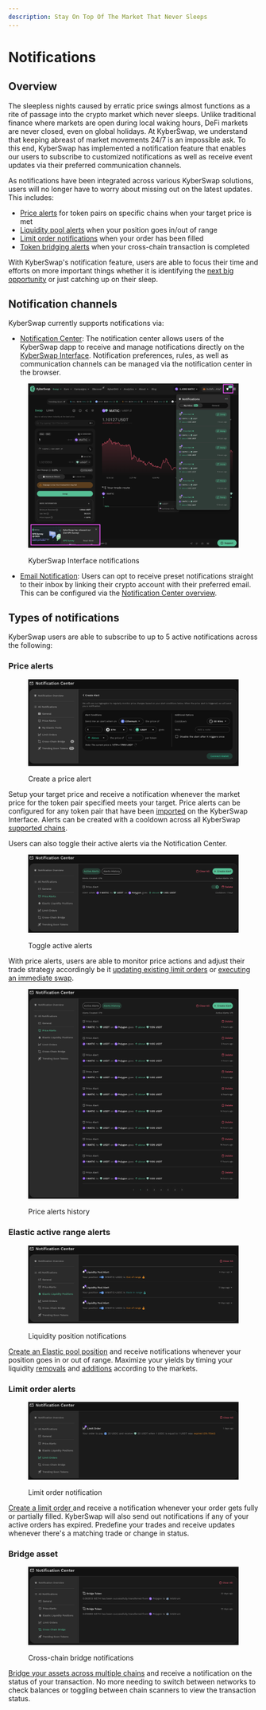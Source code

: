 ```yaml
---
description: Stay On Top Of The Market That Never Sleeps
---
```


# Notifications

## Overview

The sleepless nights caused by erratic price swings almost functions as a rite of passage into the crypto market which never sleeps. Unlike traditional finance where markets are open during local waking hours, DeFi markets are never closed, even on global holidays. At KyberSwap, we understand that keeping abreast of market movements 24/7 is an impossible ask. To this end, KyberSwap has implemented a notification feature that enables our users to subscribe to customized notifications as well as receive event updates via their preferred communication channels.

As notifications have been integrated across various KyberSwap solutions, users will no longer have to worry about missing out on the latest updates. This includes:

* [Price alerts](./#price-alerts) for token pairs on specific chains when your target price is met
* [Liquidity pool alerts](./#elastic-active-range-alerts) when your position goes in/out of range
* [Limit order notifications](./#limit-order-alerts) when your order has been filled
* [Token bridging alerts](./#bridge-asset) when your cross-chain transaction is completed

With KyberSwap's notification feature, users are able to focus their time and efforts on more important things whether it is identifying the [next big opportunity](./#discover) or just catching up on their sleep.

## Notification channels

KyberSwap currently supports notifications via:

* [Notification Center](notification-center.md): The notification center allows users of the KyberSwap dapp to receive and manage notifications directly on the [KyberSwap Interface](../). Notification preferences, rules, as well as communication channels can be managed via the notification center in the browser.

<figure><img src="../../../.gitbook/assets/image (16).png" alt=""><figcaption><p>KyberSwap Interface notifications</p></figcaption></figure>

* [Email Notification](broken-reference): Users can opt to receive preset notifications straight to their inbox by linking their crypto account with their preferred email. This can be configured via the [Notification Center overview](notification-center.md#notification-center-overview).

## Types of notifications

KyberSwap users are able to subscribe to up to 5 active notifications across the following:

### Price alerts

<figure><img src="../../../.gitbook/assets/image (9).png" alt=""><figcaption><p>Create a price alert</p></figcaption></figure>

Setup your target price and receive a notification whenever the market price for the token pair specified meets your target. Price alerts can be configured for any token pair that have been [imported](../user-guides/add-your-favourite-tokens.md) on the KyberSwap Interface. Alerts can be created with a cooldown across all KyberSwap [supported chains](../../../getting-started/supported-exchanges-and-networks.md).

Users can also toggle their active alerts via the Notification Center.

<figure><img src="../../../.gitbook/assets/image (20) (4).png" alt=""><figcaption><p>Toggle active alerts</p></figcaption></figure>

With price alerts, users are able to monitor price actions and adjust their trade strategy accordingly be it [updating existing limit orders](../../limit-order/user-guides/update-limit-orders.md) or [executing an immediate swap](broken-reference).

<figure><img src="../../../.gitbook/assets/image (10).png" alt=""><figcaption><p>Price alerts history</p></figcaption></figure>

### Elastic active range alerts

<figure><img src="../../../.gitbook/assets/image (14).png" alt=""><figcaption><p>Liquidity position notifications</p></figcaption></figure>

[Create an Elastic pool position](../../../liquidity-solutions/kyberswap-elastic/user-guides/elastic-pool-creation.md) and receive notifications whenever your position goes in or out of range. Maximize your yields by timing your liquidity [removals](../../../liquidity-solutions/kyberswap-elastic/user-guides/removing-liquidity-on-elastic.md) and [additions](../../../liquidity-solutions/kyberswap-elastic/user-guides/add-liquidity-to-an-existing-elastic-pool.md) according to the markets.

### Limit order alerts

<figure><img src="../../../.gitbook/assets/image (6).png" alt=""><figcaption><p>Limit order notification</p></figcaption></figure>

[Create a limit order ](../user-guides/trade-at-your-preferred-rates.md)and receive a notification whenever your order gets fully or partially filled. KyberSwap will also send out notifications if any of your active orders has expired. Predefine your trades and receive updates whenever there's a matching trade or change in status.

### Bridge asset

<figure><img src="../../../.gitbook/assets/image (3).png" alt=""><figcaption><p>Cross-chain bridge notifications</p></figcaption></figure>

[Bridge your assets across multiple chains](../user-guides/bridge-your-assets-across-multiple-chains.md) and receive a notification on the status of your transaction. No more needing to switch between networks to check balances or toggling between chain scanners to view the transaction status.
